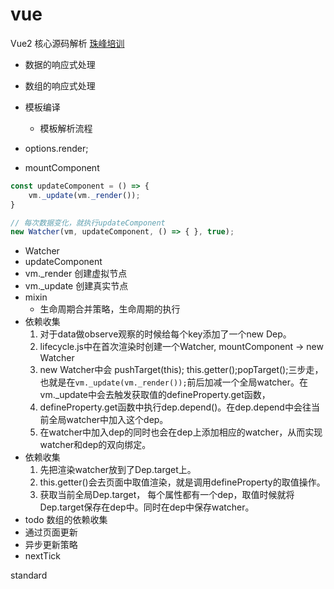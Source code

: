# vue

Vue2 核心源码解析
[珠峰培训](http://zhufengpeixun.com/jiagou/vue-analyse/one.html)

* 数据的响应式处理
* 数组的响应式处理
* 模板编译
  * 模板解析流程

* options.render;

* mountComponent

```javascript
const updateComponent = () => {
    vm._update(vm._render());
}

// 每次数据变化，就执行updateComponent
new Watcher(vm, updateComponent, () => { }, true);
```

* Watcher
* updateComponent
* vm._render 创建虚拟节点
* vm._update 创建真实节点
* mixin
  * 生命周期合并策略，生命周期的执行
* 依赖收集
  1. 对于data做observe观察的时候给每个key添加了一个new Dep。
  2. lifecycle.js中在首次渲染时创建一个Watcher, mountComponent -> new Watcher
  3. new Watcher中会 pushTarget(this); this.getter();popTarget();三步走，也就是在`vm._update(vm._render());`前后加减一个全局watcher。在vm._update中会去触发获取值的defineProperty.get函数，
  4. defineProperty.get函数中执行dep.depend()。在dep.depend中会往当前全局watcher中加入这个dep。
  5. 在watcher中加入dep的同时也会在dep上添加相应的watcher，从而实现watcher和dep的双向绑定。
* 依赖收集
  1. 先把渲染watcher放到了Dep.target上。
  2. this.getter()会去页面中取值渲染，就是调用defineProperty的取值操作。
  3. 获取当前全局Dep.target， 每个属性都有一个dep，取值时候就将Dep.target保存在dep中。同时在dep中保存watcher。
* todo 数组的依赖收集
* 通过页面更新
* 异步更新策略
* nextTick


standard